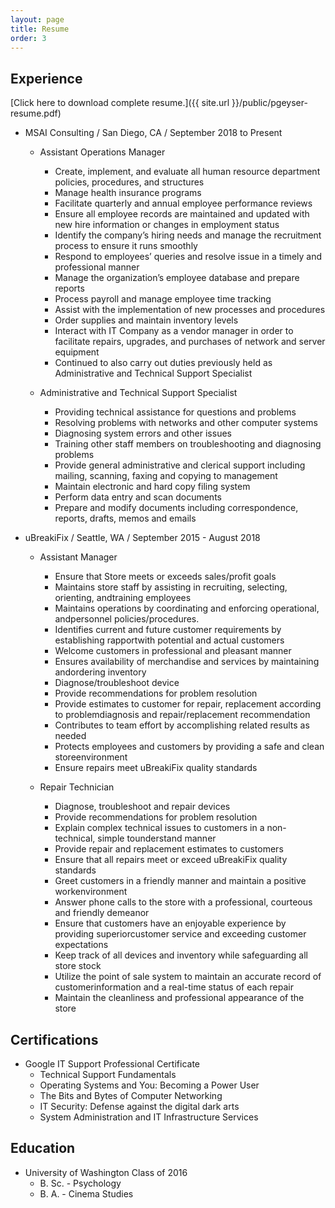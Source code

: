 ```yaml
---
layout: page
title: Resume
order: 3
---
```


## Experience

[Click here to download complete resume.]({{ site.url }}/public/pgeyser-resume.pdf)

* MSAI Consulting / San Diego, CA / September 2018 to Present
  * Assistant Operations Manager
    * Create, implement, and evaluate all human resource department policies, procedures, and structures
    * Manage health insurance programs
    * Facilitate quarterly and annual employee performance reviews
    * Ensure all employee records are maintained and updated with new hire information or changes in employment status
    * Identify the company’s hiring needs and manage the recruitment process to ensure it runs smoothly
    * Respond to employees’ queries and resolve issue in a timely and professional manner
    * Manage the organization’s employee database and prepare reports
    * Process payroll and manage employee time tracking
    * Assist with the implementation of new processes and procedures
    * Order supplies and maintain inventory levels
    * Interact with IT Company as a vendor manager in order to facilitate repairs, upgrades, and purchases of network and server equipment
    * Continued to also carry out duties previously held as Administrative and Technical Support Specialist

  * Administrative and Technical Support Specialist
    * Providing technical assistance for questions and problems
    * Resolving problems with networks and other computer systems
    * Diagnosing system errors and other issues
    * Training other staff members on troubleshooting and diagnosing problems
    * Provide general administrative and clerical support including mailing, scanning, faxing and copying to management
    * Maintain electronic and hard copy filing system
    * Perform data entry and scan documents
    * Prepare and modify documents including correspondence, reports, drafts, memos and emails

* uBreakiFix / Seattle, WA / September 2015 - August 2018
  * Assistant Manager
    * Ensure that Store meets or exceeds sales/profit goals
    * Maintains store staff by assisting in recruiting, selecting, orienting, andtraining employees
    * Maintains operations by coordinating and enforcing operational, andpersonnel policies/procedures.
    * Identifies current and future customer requirements by establishing rapportwith potential and actual customers
    * Welcome customers in professional and pleasant manner
    * Ensures availability of merchandise and services by maintaining andordering inventory
    * Diagnose/troubleshoot device
    * Provide recommendations for problem resolution
    * Provide estimates to customer for repair, replacement according to problemdiagnosis and repair/replacement recommendation
    * Contributes to team effort by accomplishing related results as needed
    * Protects employees and customers by providing a safe and clean storeenvironment
    * Ensure repairs meet uBreakiFix quality standards
  
  * Repair Technician
    * Diagnose, troubleshoot and repair devices
    * Provide recommendations for problem resolution
    * Explain complex technical issues to customers in a non-technical, simple tounderstand manner
    * Provide repair and replacement estimates to customers
    * Ensure that all repairs meet or exceed uBreakiFix quality standards
    * Greet customers in a friendly manner and maintain a positive workenvironment
    * Answer phone calls to the store with a professional, courteous and friendly demeanor
    * Ensure that customers have an enjoyable experience by providing superiorcustomer service and exceeding customer expectations
    * Keep track of all devices and inventory while safeguarding all store stock
    * Utilize the point of sale system to maintain an accurate record of customerinformation and a real-time status of each repair
    * Maintain the cleanliness and professional appearance of the store

## Certifications

* Google IT Support Professional Certificate
  * Technical Support Fundamentals
  * Operating Systems and You: Becoming a Power User
  * The Bits and Bytes of Computer Networking
  * IT Security: Defense against the digital dark arts
  * System Administration and IT Infrastructure Services

## Education

* University of Washington Class of 2016
  * B. Sc. - Psychology
  * B. A. - Cinema Studies

